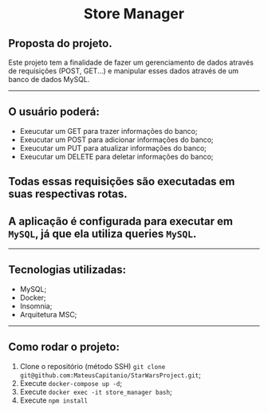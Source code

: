 <h1 align="center">Store Manager</h1>

<div>
  <h2>Proposta do projeto.</h2>
  <p>Este projeto tem a finalidade de fazer um gerenciamento de dados através de requisições (POST, GET...) e manipular esses dados através de um banco de dados MySQL.</p>
</div>

---

## O usuário poderá:
 - Exeucutar um GET para trazer informações do banco;
 - Exeucutar um POST para adicionar informações do banco;
 - Exeucutar um PUT para atualizar informações do banco;
 - Exeucutar um DELETE para deletar informações do banco;

## Todas essas requisições são executadas em suas respectivas rotas.
## A aplicação é configurada para executar em `MySQL`, já que ela utiliza queries `MySQL`.
 
 ---

## Tecnologias utilizadas:
 - MySQL;
 - Docker;
 - Insomnia;
 - Arquitetura MSC;

---

## Como rodar o projeto:
  1. Clone o repositório (método SSH) `git clone git@github.com:MateusCapitanio/StarWarsProject.git`;
  2. Execute `docker-compose up -d`;
  3. Execute `docker exec -it store_manager bash`;
  4. Execute `npm install`
